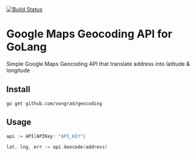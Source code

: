 [![Build Status](https://travis-ci.org/vongrad/geocoding.svg?branch=master)](https://travis-ci.org/vongrad/geocoding)

# Google Maps Geocoding API for GoLang

Simple Google Maps Geocoding API that translate address into latitude & longitude

## Install

```
go get github.com/vongrad/geocoding
```

## Usage

``` go
api := API{APIKey: "API_KEY"}

lat, lng, err := api.Geocode(address)
```
